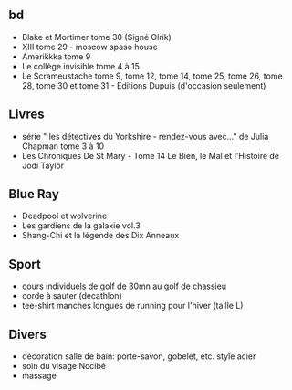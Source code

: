 ## bd

- Blake et Mortimer tome 30 (Signé Olrik)
- XIII tome 29 - moscow spaso house
- Amerikkka tome 9
- Le collège invisible tome 4 à 15
- Le Scrameustache tome 9, tome 12, tome 14, tome 25, tome 26, tome 28, tome 30 et tome 31 - Editions Dupuis (d'occasion seulement)

## Livres

- série " les détectives du Yorkshire - rendez-vous avec..." de Julia Chapman tome 3 à 10
- Les Chroniques De St Mary - Tome 14 Le Bien, le Mal et l'Histoire de Jodi Taylor

## Blue Ray

- Deadpool et wolverine
- Les gardiens de la galaxie vol.3
- Shang-Chi et la légende des Dix Anneaux

## Sport

- [cours individuels de golf de 30mn au golf de chassieu](https://bluegreen.fr/enseignements/cours/)
- corde à sauter (decathlon)
- tee-shirt manches longues de running pour l'hiver (taille L)

## Divers

- décoration salle de bain: porte-savon, gobelet, etc. style acier
- soin du visage Nocibé
- massage
